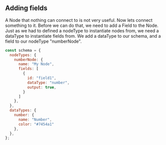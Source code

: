 ## Adding fields

A Node that nothing can connect to is not very useful. Now lets connect something to it. Before we can do that, we need to add a Field to the Node. Just as we had to defined a nodeType to instantiate nodes from, we need a dataType to instantiate fields from. We add a dataType to our schema, and a field to our nodeType "numberNode".

```js
const schema = {
  nodeTypes: {
    numberNode: {
      name: "My Node",
      fields: [
        {
          id: "field1",
          dataType: "number",
          output: true,
        }
      ]
    },
  },
  dataTypes: {
    number: {
      name: "Number",
      color: "#7454a1"
    },
  },
};
```
